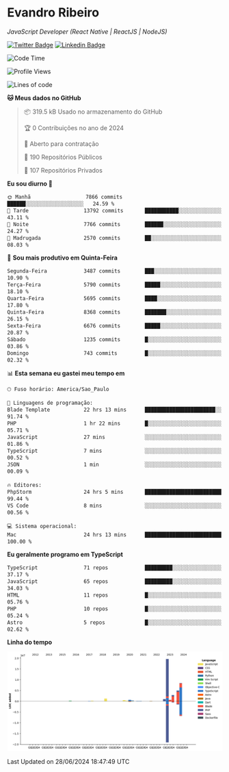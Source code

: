 # Evandro **Ribeiro**

*JavaScript Developer (React Native | ReactJS | NodeJS)*

[![Twitter Badge](https://img.shields.io/badge/-@ribeiroevandro-201B2D?style=flat-square&labelColor=201B2D&logo=twitter&logoColor=white&link=https://twitter.com/ribeiroevandro)](https://twitter.com/ribeiroevandro) 
[![Linkedin Badge](https://img.shields.io/badge/-Evandro%20Ribeiro-201B2D?style=flat-square&logo=Linkedin&logoColor=white&link=https://www.linkedin.com/in/ribeiroevandro)](https://www.linkedin.com/in/ribeiroevandro) 


<!--START_SECTION:waka-->
![Code Time](http://img.shields.io/badge/Code%20Time-3%2C975%20hrs%2038%20mins-blue)

![Profile Views](http://img.shields.io/badge/Visualizac%C3%B5es%20do%20perfil-0-blue)

![Lines of code](https://img.shields.io/badge/Desde%20o%20Hello%20World%20eu%20escrevi-40.3%20million%20linhas%20de%20c%C3%B3digo-blue)

**🐱 Meus dados no GitHub** 

> 📦 319.5 kB Usado no armazenamento do GitHub 
 > 
> 🏆 0 Contribuições no ano de 2024
 > 
> 💼 Aberto para contratação
 > 
> 📜 190 Repositórios Públicos 
 > 
> 🔑 107 Repositórios Privados 
 > 
**Eu sou diurno 🐤** 

```text
🌞 Manhã                  7866 commits        ██████░░░░░░░░░░░░░░░░░░░   24.59 % 
🌆 Tarde                  13792 commits       ███████████░░░░░░░░░░░░░░   43.11 % 
🌃 Noite                  7766 commits        ██████░░░░░░░░░░░░░░░░░░░   24.27 % 
🌙 Madrugada              2570 commits        ██░░░░░░░░░░░░░░░░░░░░░░░   08.03 % 
```
📅 **Sou mais produtivo em Quinta-Feira** 

```text
Segunda-Feira            3487 commits        ███░░░░░░░░░░░░░░░░░░░░░░   10.90 % 
Terça-Feira              5790 commits        █████░░░░░░░░░░░░░░░░░░░░   18.10 % 
Quarta-Feira             5695 commits        ████░░░░░░░░░░░░░░░░░░░░░   17.80 % 
Quinta-Feira             8368 commits        ███████░░░░░░░░░░░░░░░░░░   26.15 % 
Sexta-Feira              6676 commits        █████░░░░░░░░░░░░░░░░░░░░   20.87 % 
Sábado                   1235 commits        █░░░░░░░░░░░░░░░░░░░░░░░░   03.86 % 
Domingo                  743 commits         █░░░░░░░░░░░░░░░░░░░░░░░░   02.32 % 
```


📊 **Esta semana eu gastei meu tempo em** 

```text
🕑︎ Fuso horário: America/Sao_Paulo

💬 Linguagens de programação: 
Blade Template           22 hrs 13 mins      ███████████████████████░░   91.74 % 
PHP                      1 hr 22 mins        █░░░░░░░░░░░░░░░░░░░░░░░░   05.71 % 
JavaScript               27 mins             ░░░░░░░░░░░░░░░░░░░░░░░░░   01.86 % 
TypeScript               7 mins              ░░░░░░░░░░░░░░░░░░░░░░░░░   00.52 % 
JSON                     1 min               ░░░░░░░░░░░░░░░░░░░░░░░░░   00.09 % 

🔥 Editores: 
PhpStorm                 24 hrs 5 mins       █████████████████████████   99.44 % 
VS Code                  8 mins              ░░░░░░░░░░░░░░░░░░░░░░░░░   00.56 % 

💻 Sistema operacional: 
Mac                      24 hrs 13 mins      █████████████████████████   100.00 % 
```

**Eu geralmente programo em TypeScript** 

```text
TypeScript               71 repos            █████████░░░░░░░░░░░░░░░░   37.17 % 
JavaScript               65 repos            █████████░░░░░░░░░░░░░░░░   34.03 % 
HTML                     11 repos            █░░░░░░░░░░░░░░░░░░░░░░░░   05.76 % 
PHP                      10 repos            █░░░░░░░░░░░░░░░░░░░░░░░░   05.24 % 
Astro                    5 repos             █░░░░░░░░░░░░░░░░░░░░░░░░   02.62 % 
```



**Linha do tempo**

![Lines of Code chart](https://raw.githubusercontent.com/ribeiroevandro/ribeiroevandro/main/assets/bar_graph.png)


 Last Updated on 28/06/2024 18:47:49 UTC
<!--END_SECTION:waka-->
